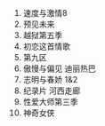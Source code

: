 1. 速度与激情8
2. 预见未来
3. 越狱第五季
4. 初恋这首情歌 
5. 第九区
6. 傲慢与偏见 迪丽热巴
7. 志明与春娇 1&2
8. 纪录片 河西走廊
9. 性爱大师第三季
12. 神奇女侠 